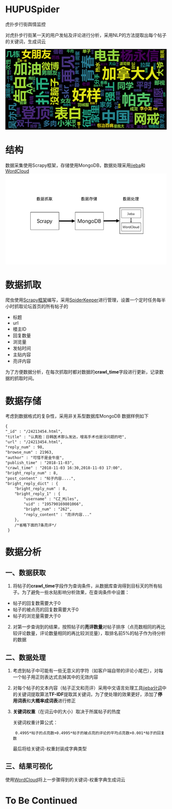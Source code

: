 # HUPUSpider
虎扑步行街舆情监控

对虎扑步行街某一天的用户发帖及评论进行分析，采用NLP的方法提取出每个帖子的关键词，生成词云

![2018-11-11分析结果][1]
# 结构
数据采集使用Scrapy框架，存储使用MongoDB，数据处理采用[jieba][3]和[WordCloud][4]
![系统结构][2]

# 数据抓取
爬虫使用[Scrapy框架][5]编写，采用[SpiderKeeper][6]进行管理，设置一个定时任务每半小时抓取论坛首页的所有帖子的

 - 标题
 - url
 - 楼主ID
 - 回复数量
 - 浏览量
 - 发帖时间
 - 主贴内容
 - 亮评内容

为了方便数据分析，在每次抓取时都对数据的**crawl_time**字段进行更新，记录数据的抓取时间。
# 数据存储
考虑到数据格式的复杂性，采用非关系型数据库MongoDB
数据样例如下

    {
    "_id" : "/24213454.html",
    "title" : "认真脸：日韩医术那么发达，增高手术也是没问题的吧",
    "url" : "/24213454.html",
    "reply_num" : 98,
    "browse_num" : 21963,
    "author" : "可惜不是金牛座",
    "publish_time" : "2018-11-03",
    "crawl_time" : "2018-11-03 16:30,2018-11-03 17:00",
    "bright_reply_num" : 8,
    "post_content" : "帖子内容....",
    "bright_reply_dict" : {
        "bright_reply_num" : 8,
        "bright_reply_1" : {
            "username" : "CZ_Miles",
            "uid" : "195790169801066",
            "bright_num" : "262",
            "reply_content" : "亮评内容..."
        },
        /*省略下面的7条亮评*/
     }
   

# 数据分析

## 一、数据获取
1. 将帖子的**crawl_time**字段作为查询条件，从数据库查询得到目标天的所有帖子。为了避免一些水贴影响分析效果，在查询条件中设置：
 - 帖子的回复数需要大于0
 - 帖子的被点亮的回复数需要大于0
 - 帖子的浏览量需要大于0
2. 对第一步查询到的结果，按照帖子的**亮评数量**对帖子排序（点亮数相同的再比较评论数量，评论数量相同的再比较浏览量），取排名前5%的帖子作为待分析的数据


## 二、数据处理
1. 考虑到帖子中可能有一些无意义的字符（如客户端自带的评论小尾巴），对每一个帖子用正则表达式去掉其中的无效内容 
2. 对每个帖子的文本内容（帖子正文和亮评）采用中文语言处理工具[jieba分词][7]中的关键词提取算法**TF-IDF**提取其关键词，为了使处理的效果更好，添加了**停用词表**和**大概率成词表**进行修正
3. **关键词权重**（在词云中的大小）取决于所属帖子的热度

    关键词权重计算公式：

        0.4995*帖子的点亮数+0.4995*帖子的被点亮的评论的平均点亮数+0.001*帖子的回复数

    最后将给关键词-权重封装成字典类型


## 三、结果可视化
   使用[WordCloud][8]将上一步骤得到的关键词-权重字典生成词云

# To Be Continued


  [1]: https://raw.githubusercontent.com/pokerfaceSad/HUPUSpider/master/img/2018-11-11%E5%88%86%E6%9E%90%E7%BB%93%E6%9E%9C.png
  [2]: https://raw.githubusercontent.com/pokerfaceSad/HUPUSpider/master/img/struct.png
  [3]: https://github.com/fxsjy/jieba
  [4]: http://amueller.github.io/word_cloud/index.html
  [5]: https://github.com/scrapy/scrapy
  [6]: https://github.com/DormyMo/SpiderKeeper
  [7]: https://github.com/fxsjy/jieba
  [8]: http://amueller.github.io/word_cloud/index.html
